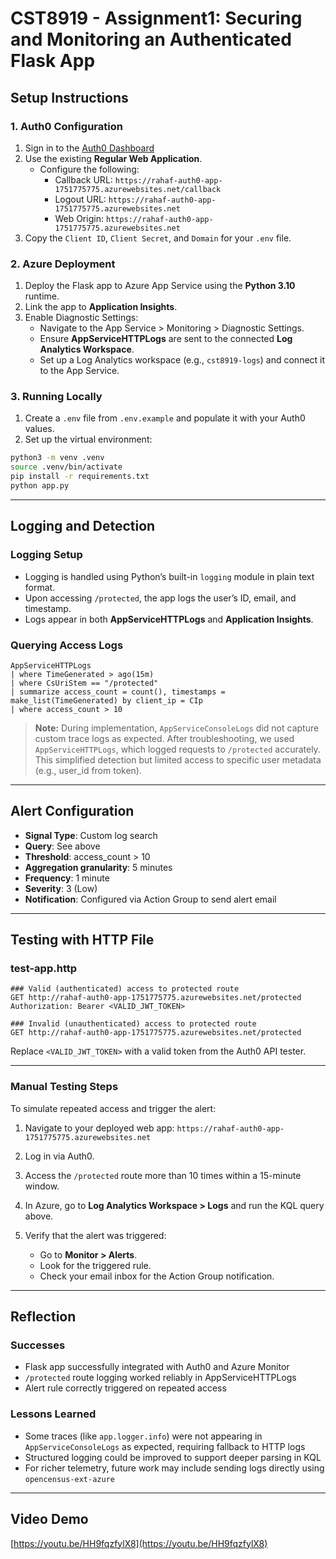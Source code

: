 # CST8919 - Assignment1: Securing and Monitoring an Authenticated Flask App

## Setup Instructions

### 1. Auth0 Configuration

1. Sign in to the [Auth0 Dashboard](https://manage.auth0.com/)
2. Use the existing **Regular Web Application**.
   - Configure the following:
     - Callback URL: `https://rahaf-auth0-app-1751775775.azurewebsites.net/callback`
     - Logout URL: `https://rahaf-auth0-app-1751775775.azurewebsites.net`
     - Web Origin: `https://rahaf-auth0-app-1751775775.azurewebsites.net`
3. Copy the `Client ID`, `Client Secret`, and `Domain` for your `.env` file.

### 2. Azure Deployment

1. Deploy the Flask app to Azure App Service using the **Python 3.10** runtime.
2. Link the app to **Application Insights**.
3. Enable Diagnostic Settings:
   - Navigate to the App Service > Monitoring > Diagnostic Settings.
   - Ensure **AppServiceHTTPLogs** are sent to the connected **Log Analytics Workspace**.
   - Set up a Log Analytics workspace (e.g., `cst8919-logs`) and connect it to the App Service.

### 3. Running Locally

1. Create a `.env` file from `.env.example` and populate it with your Auth0 values.
2. Set up the virtual environment:

```bash
python3 -m venv .venv
source .venv/bin/activate
pip install -r requirements.txt
python app.py
```

---

## Logging and Detection

### Logging Setup

- Logging is handled using Python’s built-in `logging` module in plain text format.
- Upon accessing `/protected`, the app logs the user’s ID, email, and timestamp.
- Logs appear in both **AppServiceHTTPLogs** and **Application Insights**.

### Querying Access Logs

```kql
AppServiceHTTPLogs
| where TimeGenerated > ago(15m)
| where CsUriStem == "/protected"
| summarize access_count = count(), timestamps = make_list(TimeGenerated) by client_ip = CIp
| where access_count > 10
```

>  **Note:** During implementation, `AppServiceConsoleLogs` did not capture custom trace logs as expected. After troubleshooting, we used `AppServiceHTTPLogs`, which logged requests to `/protected` accurately. This simplified detection but limited access to specific user metadata (e.g., user_id from token).

---

## Alert Configuration

- **Signal Type**: Custom log search
- **Query**: See above
- **Threshold**: access_count > 10
- **Aggregation granularity**: 5 minutes
- **Frequency**: 1 minute
- **Severity**: 3 (Low)
- **Notification**: Configured via Action Group to send alert email

---

## Testing with HTTP File

### test-app.http

```http
### Valid (authenticated) access to protected route
GET http://rahaf-auth0-app-1751775775.azurewebsites.net/protected
Authorization: Bearer <VALID_JWT_TOKEN>

### Invalid (unauthenticated) access to protected route
GET http://rahaf-auth0-app-1751775775.azurewebsites.net/protected
```

Replace `<VALID_JWT_TOKEN>` with a valid token from the Auth0 API tester.

---

### Manual Testing Steps

To simulate repeated access and trigger the alert:

1. Navigate to your deployed web app: `https://rahaf-auth0-app-1751775775.azurewebsites.net`

2. Log in via Auth0.

3. Access the `/protected` route more than 10 times within a 15-minute window.

4. In Azure, go to **Log Analytics Workspace  > Logs** and run the KQL query above.

5. Verify that the alert was triggered:

   - Go to **Monitor > Alerts**.
   - Look for the triggered rule.
   - Check your email inbox for the Action Group notification.

---

## Reflection

### Successes
- Flask app successfully integrated with Auth0 and Azure Monitor
- `/protected` route logging worked reliably in AppServiceHTTPLogs
- Alert rule correctly triggered on repeated access

### Lessons Learned
- Some traces (like `app.logger.info`) were not appearing in `AppServiceConsoleLogs` as expected, requiring fallback to HTTP logs
- Structured logging could be improved to support deeper parsing in KQL
- For richer telemetry, future work may include sending logs directly using `opencensus-ext-azure`

---
## Video Demo
[https://youtu.be/HH9fqzfylX8](https://youtu.be/HH9fqzfylX8)






